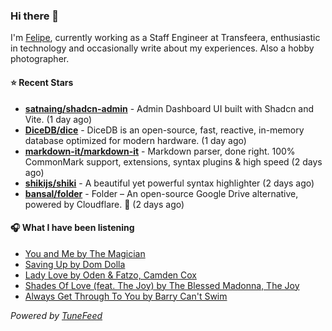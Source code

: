 ### Hi there 👋

I'm [Felipe](https://felipevm.com), currently working as a Staff Engineer at Transfeera, enthusiastic in technology and occasionally write about my experiences. Also a hobby photographer.

#### ⭐ Recent Stars
- **[satnaing/shadcn-admin](https://github.com/satnaing/shadcn-admin)** - Admin Dashboard UI built with Shadcn and Vite. (1 day ago)
- **[DiceDB/dice](https://github.com/DiceDB/dice)** - DiceDB is an open-source, fast, reactive, in-memory database optimized for modern hardware. (1 day ago)
- **[markdown-it/markdown-it](https://github.com/markdown-it/markdown-it)** - Markdown parser, done right. 100% CommonMark support, extensions, syntax plugins &amp; high speed (2 days ago)
- **[shikijs/shiki](https://github.com/shikijs/shiki)** - A beautiful yet powerful syntax highlighter (2 days ago)
- **[bansal/folder](https://github.com/bansal/folder)** - Folder – An open-source Google Drive alternative, powered by Cloudflare. 🚀 (2 days ago)

#### 🎧 What I have been listening
- [You and Me by The Magician](https://open.spotify.com/track/00bq71I9OZ87M6jZqQFV6I)
- [Saving Up by Dom Dolla](https://open.spotify.com/track/787Y2idwCU2Rk60Prv4wpr)
- [Lady Love by Oden &amp; Fatzo, Camden Cox](https://open.spotify.com/track/4YvoBTTCWFCus0R5pFPN9S)
- [Shades Of Love (feat. The Joy) by The Blessed Madonna, The Joy](https://open.spotify.com/track/28pQcTJag5xFasUq2fw9PK)
- [Always Get Through To You by Barry Can&#39;t Swim](https://open.spotify.com/track/0g8nIlk2ltpZP8lYlPvRx1)

_Powered by [TuneFeed](https://tunefeed.app?ref=github.com)_

